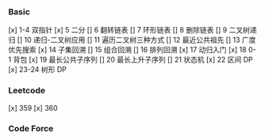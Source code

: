 ### Basic

[x] 1-4 双指针
[x] 5 二分
[] 6 翻转链表
[] 7 环形链表
[] 8 删除链表
[] 9 二叉树递归
[] 10 递归-二叉树应用
[] 11 遍历二叉树三种方式
[] 12 最近公共祖先
[] 13 广度优先搜索
[x] 14 子集回溯
[] 15 组合回溯
[] 16 排列回溯
[x] 17 动归入门
[x] 18 0-1 背包
[x] 19 最长公共子序列
[] 20 最长上升子序列
[] 21 状态机
[x] 22 区间 DP
[x] 23-24 树形 DP

### Leetcode

[x] 359
[x] 360

### Code Force
